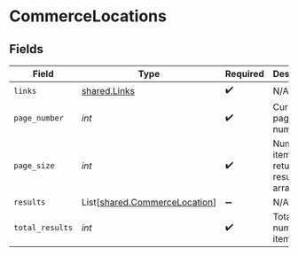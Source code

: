 # CommerceLocations


## Fields

| Field                                                                    | Type                                                                     | Required                                                                 | Description                                                              |
| ------------------------------------------------------------------------ | ------------------------------------------------------------------------ | ------------------------------------------------------------------------ | ------------------------------------------------------------------------ |
| `links`                                                                  | [shared.Links](../../models/shared/links.md)                             | :heavy_check_mark:                                                       | N/A                                                                      |
| `page_number`                                                            | *int*                                                                    | :heavy_check_mark:                                                       | Current page number.                                                     |
| `page_size`                                                              | *int*                                                                    | :heavy_check_mark:                                                       | Number of items to return in results array.                              |
| `results`                                                                | List[[shared.CommerceLocation](../../models/shared/commercelocation.md)] | :heavy_minus_sign:                                                       | N/A                                                                      |
| `total_results`                                                          | *int*                                                                    | :heavy_check_mark:                                                       | Total number of items.                                                   |